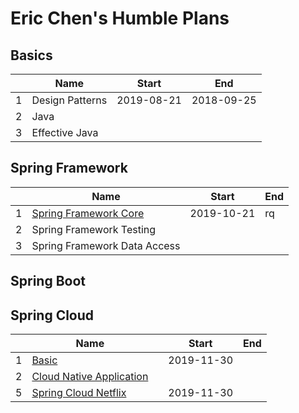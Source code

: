 # Eric Chen's Humble Plans

## Basics

|      | Name            | Start      | End        |
| ---- | --------------- | ---------- | ---------- |
| 1    | Design Patterns | 2019-08-21 | 2018-09-25 |
| 2    | Java            |            |            |
| 3    | Effective Java  |            |            |

## Spring Framework

|      | Name                                                         | Start      | End  |
| ---- | ------------------------------------------------------------ | ---------- | ---- |
| 1    | [Spring Framework Core](02-spring-framework-documentation/02-core/README.md) | 2019-10-21 | rq   |
| 2    | Spring Framework Testing                                     |            |      |
| 3    | Spring Framework Data Access                                 |            |      |

## Spring Boot

## Spring Cloud

|      | Name                                                         |      | Start      | End  |
| ---- | ------------------------------------------------------------ | ---- | ---------- | ---- |
| 1    | [Basic](05-spring-cloud-documentation/01-basic)              |      | 2019-11-30 |      |
| 2    | [Cloud Native Application](05-spring-cloud-documentation/02-cloud-native-application/README.md) |      |            |      |
| 5    | [Spring Cloud Netflix](05-spring-cloud-documentation/05-spring-cloud-netflix/README.md) |      | 2019-11-30 |      |

